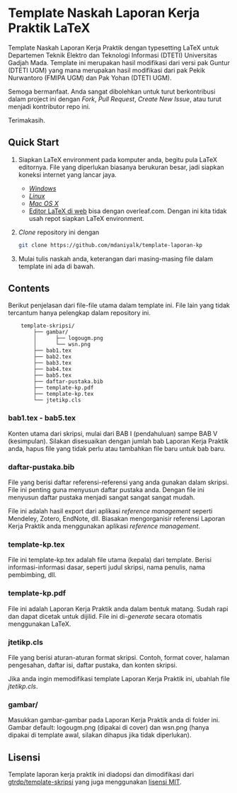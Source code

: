 Template Naskah Laporan Kerja Praktik LaTeX
=============================

Template Naskah Laporan Kerja Praktik dengan typesetting LaTeX untuk Departemen Teknik Elektro dan Teknologi Informasi (DTETI) Universitas Gadjah Mada. Template ini merupakan hasil modifikasi dari versi pak Guntur (DTETI UGM) yang mana merupakan hasil modifikasi dari pak Pekik Nurwantoro (FMIPA UGM) dan Pak Yohan (DTETI UGM).

Semoga bermanfaat. Anda sangat dibolehkan untuk turut berkontribusi dalam project ini dengan *Fork*, *Pull Request*, *Create New Issue*, atau turut menjadi kontributor repo ini.

Terimakasih.


Quick Start
-----------
1. Siapkan LaTeX environment pada komputer anda, begitu pula LaTeX editornya. File yang diperlukan biasanya berukuran besar, jadi siapkan koneksi internet yang lancar jaya.
	- [*Windows*](https://www.google.com/search?q=windows+setup+latex&oq=windows+setup+latex&aqs=chrome..69i57.6207j0j7&sourceid=chrome&es_sm=91&ie=UTF-8)
	- [*Linux*](https://www.google.com/search?q=windows+setup+latex&oq=windows+setup+latex&aqs=chrome..69i57.6207j0j7&sourceid=chrome&es_sm=91&ie=UTF-8#q=linux+setup+latex)
	- [*Mac OS X*](https://www.google.com/search?q=windows+setup+latex&oq=windows+setup+latex&aqs=chrome..69i57.6207j0j7&sourceid=chrome&es_sm=91&ie=UTF-8#q=mac+setup+latex)
	- [Editor LaTeX di web](https://www.overleaf.com/) bisa dengan overleaf.com. Dengan ini kita tidak usah repot siapkan LaTeX environment.

2. *Clone* repository ini dengan 
	```bash
    git clone https://github.com/mdaniyalk/template-laporan-kp
    ```


3. Mulai tulis naskah anda, keterangan dari masing-masing file dalam template ini ada di bawah.

Contents
--------
Berikut penjelasan dari file-file utama dalam template ini. File lain yang tidak tercantum hanya pelengkap dalam repository ini.

		template-skripsi/
			├── gambar/
			│	   ├── logougm.png
			│	   └── wsn.png
			├── bab1.tex
			├── bab2.tex
			├── bab3.tex
			├── bab4.tex
			├── bab5.tex
			├── daftar-pustaka.bib
			├── template-kp.pdf
			├── template-kp.tex
			└── jtetikp.cls

### bab1.tex - bab5.tex
Konten utama dari skripsi, mulai dari BAB I (pendahuluan) sampe BAB V (kesimpulan). Silakan disesuaikan dengan jumlah bab Laporan Kerja Praktik anda, hapus file yang tidak perlu atau tambahkan file baru untuk bab baru.

### daftar-pustaka.bib
File yang berisi daftar referensi-referensi yang anda gunakan dalam skripsi. File ini penting guna menyusun daftar pustaka anda. Dengan file ini menyusun daftar pustaka menjadi sangat sangat sangat mudah.

File ini adalah hasil export dari aplikasi *reference management* seperti Mendeley, Zotero, EndNote, dll. Biasakan mengorganisir referensi Laporan Kerja Praktik anda menggunakan aplikasi *reference management*.

### template-kp.tex
File ini template-kp.tex adalah file utama (kepala) dari template. Berisi informasi-informasi dasar, seperti judul skripsi, nama penulis, nama pembimbing, dll.

### template-kp.pdf
File ini adalah Laporan Kerja Praktik anda dalam bentuk matang. Sudah rapi dan dapat dicetak untuk dijilid. File ini di-*generate* secara otomatis menggunakan LaTeX.

### jtetikp.cls
File yang berisi aturan-aturan format skripsi. Contoh, format cover, halaman pengesahan, daftar isi, daftar pustaka, dan konten skripsi.

Jika anda ingin memodifikasi template Laporan Kerja Praktik ini, ubahlah file *jtetikp.cls*.

### gambar/
Masukkan gambar-gambar pada Laporan Kerja Praktik anda di folder ini. Gambar default: logougm.png (dipakai di cover) dan wsn.png (hanya dipakai di template awal, silakan dihapus jika tidak diperlukan).
			

Lisensi
-------
Template laporan kerja praktik ini diadopsi dan dimodifikasi dari [gtrdp/template-skripsi](github.com/gtrdp/template-skripsi) yang juga menggunakan [lisensi MIT](https://raw.githubusercontent.com/gtrdp/template-skripsi/master/LICENSE).
